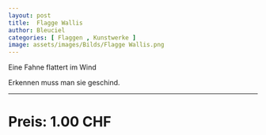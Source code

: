 ```yaml
---
layout: post
title:  Flagge Wallis
author: Bleuciel
categories: [ Flaggen , Kunstwerke ]
image: assets/images/Bilds/Flagge Wallis.png
---
```


Eine Fahne flattert im Wind

Erkennen muss man sie geschind.

-----

# Preis: 1.00 CHF
